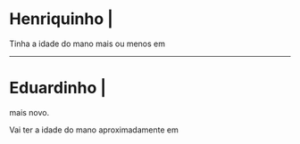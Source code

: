 # Henriquinho | __<span id="idadeHenrique"></span>__

> <span id="birthdayHenrique"></span>

Tinha a idade do mano mais ou menos em __<span id="passadoHenrique"></span>__


---


# Eduardinho | __<span id="idadeEduardo"></span>__

> <span id="birthDayEduardo"></span>

<span id="diferencaIdade"></span> mais novo.

Vai ter a idade do mano aproximadamente em __<span id="futuroEduardo"></span>__


<script src="/moment.min.js"></script>
<script src="/moment.pt-br.js"></script>

<script type="text/javascript">
    var nascimentoHenrique = moment('2013/08/26 18:05:00');
    var nascimentoEduardo  = moment('2016/12/01 09:02:48');

    var diferencaIdade = moment.duration(nascimentoEduardo.diff(nascimentoHenrique));

    var idadeHenrique = moment.duration(moment().diff(nascimentoHenrique));
    var idadeEduardo  = moment.duration(moment().diff(nascimentoEduardo));

    var passadoHenrique = nascimentoHenrique.clone().add(idadeEduardo);
    var futuroEduardo   = nascimentoEduardo.clone().add(idadeHenrique);

    document.getElementById("birthdayHenrique").innerHTML = nascimentoHenrique.format('LL');
    document.getElementById("birthDayEduardo").innerHTML  = nascimentoEduardo.format('LL');

    document.getElementById("diferencaIdade").innerHTML = durationToString(diferencaIdade);

    document.getElementById("idadeHenrique").innerHTML = durationToString(idadeHenrique);
    document.getElementById("idadeEduardo").innerHTML  = durationToString(idadeEduardo);

    document.getElementById("passadoHenrique").innerHTML = passadoHenrique.format('LL');
    document.getElementById("futuroEduardo").innerHTML = futuroEduardo.format('LL');

    function durationToString(duration) {
        var text = "";
        if (duration.years() > 0) {
            text += duration.years() + " anos, ";
        }
        if (duration.months() > 0) {
            text += duration.months() + " meses, ";
        }
        return  text + duration.days() + " dias e " + duration.hours() + " horas";
    }

</script>
